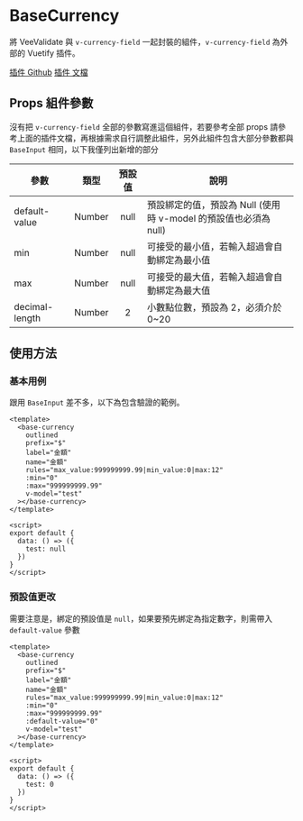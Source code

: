 # BaseCurrency

將 VeeValidate 與 `v-currency-field` 一起封裝的組件，`v-currency-field` 為外部的 Vuetify 插件。

[插件 Github](https://github.com/phiny1/v-currency-field)
[插件 文檔](https://phiny1.github.io/v-currency-field/config.html#component-props)

## Props 組件參數

沒有把 `v-currency-field` 全部的參數寫進這個組件，若要參考全部 props 請參考上面的插件文檔，再根據需求自行調整此組件，另外此組件包含大部分參數都與 `BaseInput` 相同，以下我僅列出新增的部分

| 參數           |  類型  | 預設值 | 說明                                                             |
| -------------- | :----: | :----: | ---------------------------------------------------------------- |
| default-value  | Number |  null  | 預設綁定的值，預設為 Null (使用時 v-model 的預設值也必須為 null) |
| min            | Number |  null  | 可接受的最小值，若輸入超過會自動綁定為最小值                     |
| max            | Number |  null  | 可接受的最大值，若輸入超過會自動綁定為最大值                     |
| decimal-length | Number |   2    | 小數點位數，預設為 2，必須介於 0~20                              |

## 使用方法

### 基本用例

跟用 `BaseInput` 差不多，以下為包含驗證的範例。

```vue
<template>
  <base-currency
    outlined
    prefix="$"
    label="金額"
    name="金額"
    rules="max_value:999999999.99|min_value:0|max:12"
    :min="0"
    :max="999999999.99"
    v-model="test"
  ></base-currency>
</template>

<script>
export default {
  data: () => ({
    test: null
  })
}
</script>
```

### 預設值更改

需要注意是，綁定的預設值是 `null`，如果要預先綁定為指定數字，則需帶入 `default-value` 參數

```vue
<template>
  <base-currency
    outlined
    prefix="$"
    label="金額"
    name="金額"
    rules="max_value:999999999.99|min_value:0|max:12"
    :min="0"
    :max="999999999.99"
    :default-value="0"
    v-model="test"
  ></base-currency>
</template>

<script>
export default {
  data: () => ({
    test: 0
  })
}
</script>
```
